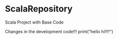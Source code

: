 # ScalaRepository
Scala Project with Base Code


Changes in the development code!!!
print("hello hi!!!!")
